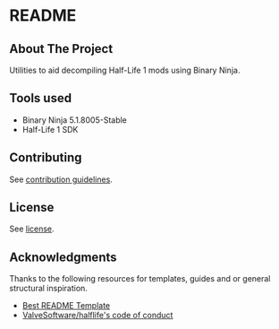 # README

## About The Project

Utilities to aid decompiling Half-Life 1 mods using Binary Ninja.

## Tools used

- Binary Ninja 5.1.8005-Stable
- Half-Life 1 SDK

## Contributing

See [contribution guidelines](CONTRIBUTING.md).

## License

See [license](LICENSE).

## Acknowledgments

Thanks to the following resources for templates, guides and or general structural inspiration.

- [Best README Template](https://github.com/othneildrew/Best-README-Template)
- [ValveSoftware/halflife's code of conduct](https://github.com/ValveSoftware/halflife?tab=readme-ov-file#conduct)

